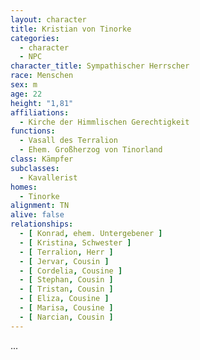 ```yaml
---
layout: character
title: Kristian von Tinorke
categories:
  - character
  - NPC
character_title: Sympathischer Herrscher
race: Menschen
sex: m
age: 22
height: "1,81"
affiliations:
  - Kirche der Himmlischen Gerechtigkeit
functions:
  - Vasall des Terralion
  - Ehem. Großherzog von Tinorland
class: Kämpfer
subclasses:
  - Kavallerist
homes:
  - Tinorke
alignment: TN
alive: false
relationships:
  - [ Konrad, ehem. Untergebener ]
  - [ Kristina, Schwester ]
  - [ Terralion, Herr ]
  - [ Jervar, Cousin ]
  - [ Cordelia, Cousine ]
  - [ Stephan, Cousin ]
  - [ Tristan, Cousin ]
  - [ Eliza, Cousine ]
  - [ Marisa, Cousine ]
  - [ Narcian, Cousin ]
---
```


...